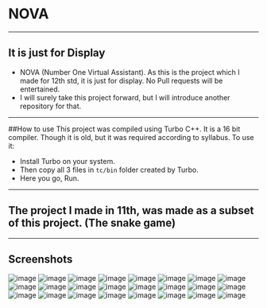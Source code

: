 # NOVA

-------------------------------------------------------------------
## It is just for Display
- NOVA (Number One Virtual Assistant). As this is the project which I made for 12th std, it is just for display. No Pull requests will be entertained.
- I will surely take this project forward, but I will introduce another repository for that.
-------------------------------------------------------------------

##How to use
This project was compiled using Turbo C++. It is a 16 bit compiler.
Though it is old, but it was required according to syllabus. 
To use it:
- Install Turbo on your system.
- Then copy all 3 files in `tc/bin` folder created by Turbo.
- Here you go, Run.

-------------------------------------------------------------------

## The project I made in 11th, was made as a subset of this project. (The snake game)

-------------------------------------------------------------------
## Screenshots
![image](ImageSources/1.png)
![image](ImageSources/2.png)
![image](ImageSources/3.png)
![image](ImageSources/4.png)
![image](ImageSources/5.png)
![image](ImageSources/6.png)
![image](ImageSources/7.png)
![image](ImageSources/8.png)
![image](ImageSources/9.png)
![image](ImageSources/10.jpg)
![image](ImageSources/11.png)
![image](ImageSources/12.png)
![image](ImageSources/13.png)
![image](ImageSources/14.png)
![image](ImageSources/15.png)
![image](ImageSources/16.png)
![image](ImageSources/17.png)
![image](ImageSources/18.png)
![image](ImageSources/19.png)
![image](ImageSources/20.png)
![image](ImageSources/21.png)
![image](ImageSources/22.png)
![image](ImageSources/23.png)
![image](ImageSources/24.png)

